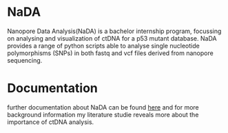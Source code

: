# NaDA
Nanopore Data Analysis(NaDA) is a bachelor internship program, focussing on analysing and visualization of ctDNA for a p53 mutant database. NaDA provides a range of python scripts able to analyse single nucleotide polymorphisms (SNPs) in both fastq and vcf files derived from nanopore sequencing.

# Documentation
further documentation about NaDA can be found [here](http://htmlpreview.github.io/?https://github.com/DouweSpaanderman/NaDA/blob/master/Documentation/build/html/index.html) and for more background information my literature studie reveals more about the importance of ctDNA analysis.
